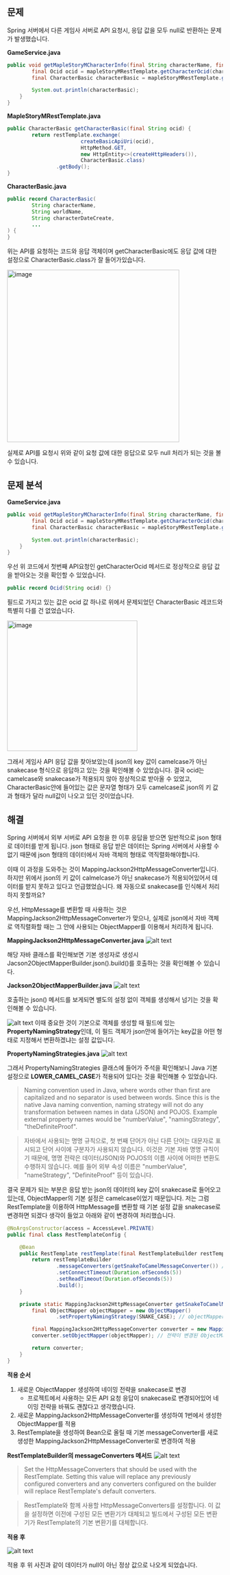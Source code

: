 ## 문제
Spring 서버에서 다른 게임사 서버로 API 요청시, 응답 값을 모두 null로 반환하는 문제가 발생했습니다.

**GameService.java**
```java
public void getMapleStoryMCharacterInfo(final String characterName, final String worldName) {
        final Ocid ocid = mapleStoryMRestTemplate.getCharacterOcid(characterName, worldName);
        final CharacterBasic characterBasic = mapleStoryMRestTemplate.getCharacterBasic(ocid.ocid()); // API 요청

        System.out.println(characterBasic);
    }
}
```


**MapleStoryMRestTemplate.java**
```java
public CharacterBasic getCharacterBasic(final String ocid) {
        return restTemplate.exchange(
                        createBasicApiUri(ocid),
                        HttpMethod.GET,
                        new HttpEntity<>(createHttpHeaders()),
                        CharacterBasic.class)
                .getBody();
}
```

**CharacterBasic.java**
```java
public record CharacterBasic(
        String characterName,
        String worldName,
        String characterDateCreate,
        ...
) {
}
```

위는 API를 요청하는 코드와 응답 객체이며 getCharacterBasic에도 응답 값에 대한 설정으로 CharacterBasic.class가 잘 들어가있습니다.

<img width="402" alt="image" src="https://github.com/Hchanghyeon/dev-troubleshooting/assets/92444744/167dba4e-e81a-4256-8771-9cdc852acf3a">

실제로 API를 요청시 위와 같이 요청 값에 대한 응답으로 모두 null 처리가 되는 것을 볼 수 있습니다.

## 문제 분석
**GameService.java**
```java
public void getMapleStoryMCharacterInfo(final String characterName, final String worldName) {
        final Ocid ocid = mapleStoryMRestTemplate.getCharacterOcid(characterName, worldName);
        final CharacterBasic characterBasic = mapleStoryMRestTemplate.getCharacterBasic(ocid.ocid()); // API 요청

        System.out.println(characterBasic);
    }
}
```
우선 위 코드에서 첫번째 API요청인 getCharacterOcid 메서드로 정상적으로 응답 값을 받아오는 것을 확인할 수 있었습니다. 

```java
public record Ocid(String ocid) {}
```

필드로 가지고 있는 값은 ocid 값 하나로 위에서 문제되었던 CharacterBasic 레코드와 특별히 다를 건 없었습니다. 

<img width="304" alt="image" src="https://github.com/Hchanghyeon/dev-troubleshooting/assets/92444744/2f2f78ee-66e9-48f9-900d-cd816c8edd60">

그래서 게임사 API 응답 값을 찾아보았는데 json의 key 값이 camelcase가 아닌 snakecase 형식으로 응답하고 있는 것을 확인해볼 수 있었습니다. 결국 ocid는 camelcase와 snakecase가 적용되지 않아 정상적으로 받아올 수 있었고, CharacterBasic안에 들어있는 값은 문자열 형태가 모두 camelcase로 json의 키 값과 형태가 달라 null값이 나오고 있던 것이었습니다.

## 해결

Spring 서버에서 외부 서버로 API 요청을 한 이후 응답을 받으면 일반적으로 json 형태로 데이터를 받게 됩니다. json 형태로 응답 받은 데이터는 Spring 서버에서 사용할 수 없기 때문에 json 형태의 데이터에서 자바 객체의 형태로 역직렬화해야합니다.

이때 이 과정을 도와주는 것이 MappingJackson2HttpMessageConverter입니다. 하지만 위에서 json의 키 값이 calmelcase가 아닌 snakecase가 적용되어있어서 데이터를 받지 못하고 있다고 언급했었습니다. 왜 자동으로 snakecase를 인식해서 처리하지 못할까요?

우선, HttpMessage를 변환할 때 사용하는 것은 MappingJackson2HttpMessageConverter가 맞으나, 실제로 json에서 자바 객체로 역직렬화할 때는 그 안에 사용되는 ObjectMapper를 이용해서 처리하게 됩니다.

**MappingJackson2HttpMessageConverter.java**
![alt text](./image/messageconverter_camelcase/image-3.png)

해당 자바 클래스를 확인해보면 기본 생성자로 생성시 Jacson2ObjectMapperBuilder.json().build()를 호출하는 것을 확인해볼 수 있습니다.

**Jackson2ObjectMapperBuilder.java**
![alt text](./image/messageconverter_camelcase/image-5.png)

호출하는 json() 메서드를 보게되면 별도의 설정 없이 객체를 생성해서 넘기는 것을 확인해볼 수 있습니다.

![alt text](./image/messageconverter_camelcase/image-2.png)
이때 중요한 것이 기본으로 객체를 생성할 때 필드에 있는 **PropertyNamingStrategy**인데, 이 필드 객체가 json안에 들어가는 key값을 어떤 형태로 지정해서 변환하겠냐는 설정 값입니다.

**PropertyNamingStrategies.java**
![alt text](./image/messageconverter_camelcase/image.png)


그래서 PropertyNamingStrategies 클래스에 들어가 주석을 확인해보니 Java 기본 설정으로 **LOWER_CAMEL_CASE**가 적용되어 있다는 것을 확인해볼 수 있었습니다.

> Naming convention used in Java, where words other than first are capitalized and no separator is used between words. Since this is the native Java naming convention, naming strategy will not do any transformation between names in data (JSON) and POJOS. Example external property names would be "numberValue", "namingStrategy", "theDefiniteProof".

> 자바에서 사용되는 명명 규칙으로, 첫 번째 단어가 아닌 다른 단어는 대문자로 표시되고 단어 사이에 구분자가 사용되지 않습니다. 이것은 기본 자바 명명 규칙이기 때문에, 명명 전략은 데이터(JSON)와 POJOS의 이름 사이에 어떠한 변환도 수행하지 않습니다.
예를 들어 외부 속성 이름은 "numberValue", "nameStrategy", "DefiniteProof" 등이 있습니다.

결국 문제가 되는 부분은 응답 받는 json의 데이터의 key 값이 snakecase로 들어오고 있는데, ObjectMapper의 기본 설정은 camelcase이었기 때문입니다. 저는 그럼 RestTemplate을 이용하여 HttpMessage를 변환할 때 기본 설정 값을 snakecase로 변경하면 되겠다 생각이 들었고 아래와 같이 변경하여 처리했습니다.

```java
@NoArgsConstructor(access = AccessLevel.PRIVATE)
public final class RestTemplateConfig {

    @Bean
    public RestTemplate restTemplate(final RestTemplateBuilder restTemplateBuilder) {
        return restTemplateBuilder
                .messageConverters(getSnakeToCamelMessageConverter()) // 기본 messageConverter 설정
                .setConnectTimeout(Duration.ofSeconds(5))
                .setReadTimeout(Duration.ofSeconds(5))
                .build();
    }

    private static MappingJackson2HttpMessageConverter getSnakeToCamelMessageConverter() {
        final ObjectMapper objectMapper = new ObjectMapper()
                .setPropertyNamingStrategy(SNAKE_CASE); // objectMapper를 생성하여 ProperyNaming 전략을 SNAKE_CASE로 변경

        final MappingJackson2HttpMessageConverter converter = new MappingJackson2HttpMessageConverter();
        converter.setObjectMapper(objectMapper); // 전략이 변경된 ObjectMapper를 새로운 MessageConverter에 적용 

        return converter;
    }
}
```

**적용 순서**
1. 새로운 ObjectMapper 생성하여 네이밍 전략을 snakecase로 변경
   - 프로젝트에서 사용하는 모든 API 요청 응답이 snakecase로 변경되어있어 네이밍 전략을 바꿔도 괜찮다고 생각했습니다.
2. 새로운 MappingJackson2HttpMessageConverter를 생성하여 1번에서 생성한 ObjectMapper를 적용
3. RestTemplate을 생성하여 Bean으로 올릴 때 기본 messageConverter를 새로 생성한 MappingJackson2HttpMessageConverter로 변경하여 적용

**RestTemplateBuilder의 messageConverters 메서드**
![alt text](./image/messageconverter_camelcase/image-7.png)

> Set the HttpMessageConverters that should be used with the RestTemplate. Setting this value will replace any previously configured converters and any converters configured on the builder will replace RestTemplate's default converters.

> RestTemplate와 함께 사용할 HttpMessageConverters를 설정합니다. 이 값을 설정하면 이전에 구성된 모든 변환기가 대체되고 빌드에서 구성된 모든 변환기가 RestTemplate의 기본 변환기를 대체합니다.

**적용 후**

![alt text](./image/messageconverter_camelcase/image-6.png)

적용 후 위 사진과 같이 데이터가 null이 아닌 정상 값으로 나오게 되었습니다.